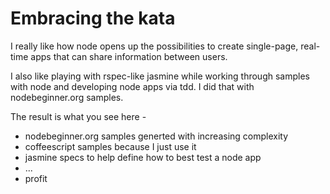 # Embracing the kata

I really like how node opens up the possibilities to create single-page, real-time apps that can share information between users.

I also like playing with rspec-like jasmine while working through samples with node and developing node apps via tdd.  I did that with nodebeginner.org samples. 

The result is what you see here - 

* nodebeginner.org samples generted with increasing complexity
* coffeescript samples because I just use it
* jasmine specs to help define how to best test a node app
* ...
* profit
